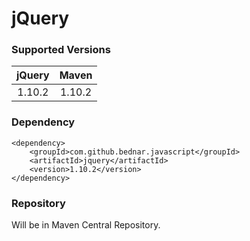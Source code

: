 jQuery
======

### Supported Versions

|   jQuery  |   Maven   |
|:---------:|:---------:|
|   1.10.2  |   1.10.2  | 


### Dependency

    <dependency>
        <groupId>com.github.bednar.javascript</groupId>
        <artifactId>jquery</artifactId>
        <version>1.10.2</version>
    </dependency>

### Repository

Will be in Maven Central Repository.

